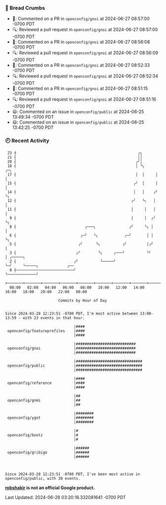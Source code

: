### 🍞 Bread Crumbs

 * 💬: Commented on a PR in  `openconfig/gnoi` at 2024-06-27 08:57:00 -0700 PDT
 * 🔍: Reviewed a pull request in  `openconfig/gnoi` at 2024-06-27 08:57:00 -0700 PDT
 * 💬: Commented on a PR in  `openconfig/gnoi` at 2024-06-27 08:56:08 -0700 PDT
 * 🔍: Reviewed a pull request in  `openconfig/gnoi` at 2024-06-27 08:56:09 -0700 PDT
 * 💬: Commented on a PR in  `openconfig/gnoi` at 2024-06-27 08:52:33 -0700 PDT
 * 🔍: Reviewed a pull request in  `openconfig/gnoi` at 2024-06-27 08:52:34 -0700 PDT
 * 💬: Commented on a PR in  `openconfig/gnoi` at 2024-06-27 08:51:15 -0700 PDT
 * 🔍: Reviewed a pull request in  `openconfig/gnoi` at 2024-06-27 08:51:16 -0700 PDT
 * 😃: Commented on an issue in `openconfig/public` at 2024-06-25 13:49:34 -0700 PDT
 * 😃: Commented on an issue in `openconfig/public` at 2024-06-25 13:42:25 -0700 PDT

### 🕘 Recent Activity
```
 23 ┼                                                       ╭╮
 21 ┤                                                       ││
 20 ┤                                                      ╭╯│
 18 ┤                                                      │ ╰╮     ╭─╮
 17 ┤                                                      │  │     │ │
 15 ┤                                                     ╭╯  │     │ │
 14 ┤                                                     │   │    ╭╯ ╰╮
 12 ┤                                                    ╭╯   ╰╮   │   │
 11 ┤                                                    │     │   │   │
  9 ┤                                                    │     │  ╭╯   ╰╮
  8 ┤                               ╭───╮               ╭╯     ╰╮ │     │
  6 ┤                             ╭─╯   ╰╮            ╭─╯       │ │     ╰╮
  5 ┤                            ╭╯      ╰╮          ╭╯         │╭╯      │
  3 ┤                           ╭╯        ╰╮     ╭───╯          ╰╯       │ ╭─────╮
  2 ┤                          ╭╯          ╰─────╯                       ╰─╯     ╰─────╮             ╭──
  0 ┼──────────────────────────╯                                                       ╰─────────────╯
    +───────+───────+───────+───────+───────+───────+───────+───────+───────+───────+───────+───────+────
  00:00   02:00   04:00   06:00   08:00   10:00   12:00   14:00   16:00   18:00   20:00   22:00   00:00   

						Commits by Hour of Day


Since 2024-03-28 12:23:51 -0700 PDT, I'm most active between 13:00-13:59 - with 23 events in that hour.

```



```
                               |####
 openconfig/featureprofiles    |####
                               |####

                               |###########################
 openconfig/gnoi               |###########################
                               |###########################

                               |##############################
 openconfig/public             |##############################
                               |##############################

                               |####
 openconfig/reference          |####
                               |####

                               |##
 openconfig/gnmi               |##
                               |##

                               |########
 openconfig/ygot               |########
                               |########

                               |#
 openconfig/bootz              |#
                               |#

                               |######
 openconfig/gribigo            |######
                               |######



Since 2024-03-28 12:23:51 -0700 PDT, I've been most active in openconfig/public, with 30 events.

```
**[robshakir](mailto:robjs@google.com) is not an official Google product.**  


Last Updated: 2024-06-28 03:20:16.332081641 -0700 PDT
